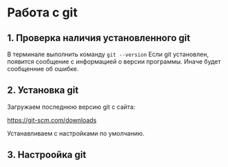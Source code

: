 # Работа с git
## 1. Проверка наличия установленного git
В терминале выполнить команду `git --version`
Если git установлен, появится сообщение с информацией о версии программы. Иначе будет сообщенние об ошибке.

## 2. Установка git
Загружаем последнюю версию git с сайта:

https://git-scm.com/downloads

Устанавливаем с настройками по умолчанию.

## 3. Настроойка git
